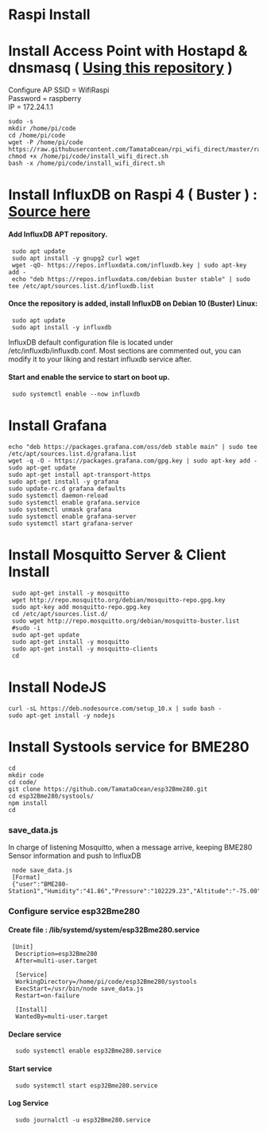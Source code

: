 # Raspi Install
# Install Access Point with Hostapd & dnsmasq ( [Using this repository](https://github.com/TamataOcean/rpi_wifi_direct.git) )
Configure AP SSID = WifiRaspi  
Password = raspberry  
IP = 172.24.1.1  

>
    sudo -s
    mkdir /home/pi/code
    cd /home/pi/code
    wget -P /home/pi/code https://raw.githubusercontent.com/TamataOcean/rpi_wifi_direct/master/raspberry_pi4/install_wifi_direct.sh
    chmod +x /home/pi/code/install_wifi_direct.sh
    bash -x /home/pi/code/install_wifi_direct.sh

# Install InfluxDB on Raspi 4 ( Buster ) : [Source here](https://computingforgeeks.com/install-influxdb-on-debian-10-buster-linux/)
#### Add InfluxDB APT repository.
     sudo apt update
     sudo apt install -y gnupg2 curl wget
     wget -qO- https://repos.influxdata.com/influxdb.key | sudo apt-key add -
     echo "deb https://repos.influxdata.com/debian buster stable" | sudo tee /etc/apt/sources.list.d/influxdb.list

#### Once the repository is added, install InfluxDB on Debian 10 (Buster) Linux:
     sudo apt update
     sudo apt install -y influxdb

InfluxDB default configuration file is located under /etc/influxdb/influxdb.conf. Most sections are commented out, you can modify it to your liking and restart influxdb service after.

#### Start and enable the service to start on boot up.

     sudo systemctl enable --now influxdb

# Install Grafana
>
    echo "deb https://packages.grafana.com/oss/deb stable main" | sudo tee /etc/apt/sources.list.d/grafana.list
    wget -q -O - https://packages.grafana.com/gpg.key | sudo apt-key add -
    sudo apt-get update
    sudo apt-get install apt-transport-https
    sudo apt-get install -y grafana
    sudo update-rc.d grafana defaults
    sudo systemctl daemon-reload
    sudo systemctl enable grafana.service
    sudo systemctl unmask grafana
    sudo systemctl enable grafana-server
    sudo systemctl start grafana-server

# Install Mosquitto Server & Client Install

>     
     sudo apt-get install -y mosquitto
     wget http://repo.mosquitto.org/debian/mosquitto-repo.gpg.key
     sudo apt-key add mosquitto-repo.gpg.key
     cd /etc/apt/sources.list.d/
     sudo wget http://repo.mosquitto.org/debian/mosquitto-buster.list
     #sudo -i 
     sudo apt-get update 
     sudo apt-get install -y mosquitto
     sudo apt-get install -y mosquitto-clients
     cd

# Install NodeJS
    curl -sL https://deb.nodesource.com/setup_10.x | sudo bash -
    sudo apt-get install -y nodejs

# Install Systools service for BME280
    cd
    mkdir code
    cd code/
    git clone https://github.com/TamataOcean/esp32Bme280.git
    cd esp32Bme280/systools/
    npm install
    cd

### save_data.js
In charge of listening Mosquitto, when a message arrive, keeping BME280 Sensor information and push to InfluxDB 
     
     node save_data.js
     [Format]
     {"user":"BME280-Station1","Humidity":"41.86","Pressure":"102229.23","Altitude":"-75.00","Temperature":"26.84"}

### Configure service esp32Bme280
#### Create file : /lib/systemd/system/esp32Bme280.service 

     [Unit]
      Description=esp32Bme280
      After=multi-user.target

      [Service]
      WorkingDirectory=/home/pi/code/esp32Bme280/systools
      ExecStart=/usr/bin/node save_data.js
      Restart=on-failure

      [Install]
      WantedBy=multi-user.target

#### Declare service  
      sudo systemctl enable esp32Bme280.service  

#### Start service  
      sudo systemctl start esp32Bme280.service  

#### Log Service
      sudo journalctl -u esp32Bme280.service 
